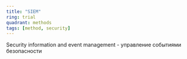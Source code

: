 ```yaml
---
title: "SIEM"
ring: trial
quadrant: methods
tags: [method, security]
---
```


Security information and event management - управление событиями безопасности
